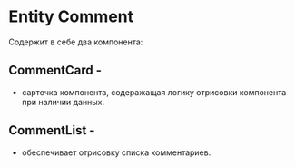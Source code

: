 # Entity Comment

Содержит в себе два компонента:

## CommentCard -

-   сарточка компонента, содеражащая логику отрисовки компонента при наличии данных.

## CommentList -

-   обеспечивает отрисовку списка комментариев.
